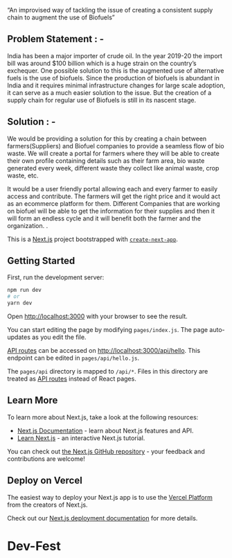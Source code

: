 “An improvised way of tackling the issue of creating a consistent supply chain to augment the use of Biofuels”

## Problem Statement : -

India has been a major importer of crude oil. In the year 2019-20 the import bill was around $100 billion which is a huge strain on the country’s exchequer. One possible solution to this is the augmented use of alternative fuels is the use of biofuels. Since the production of biofuels is abundant in India and it requires minimal infrastructure changes for large scale adoption, it can serve as a much easier solution to the issue. But the creation of a supply chain for regular use of Biofuels is still in its nascent stage.

## Solution : -

We would be providing a solution for this by creating a chain between farmers(Suppliers) and Biofuel companies to provide a seamless flow of bio waste. We will create a portal for farmers where they will be able to create their own profile containing details such as their farm area, bio waste generated every week, different waste they collect like animal waste, crop waste, etc.

It would be a user friendly portal allowing each and every farmer to easily access and contribute. The farmers will get the right price and it would act as an ecommerce platform for them. Different Companies that are working on biofuel will be able to get the information for their supplies and then it will form an endless cycle and it will benefit both the farmer and the organization.
.

This is a [Next.js](https://nextjs.org/) project bootstrapped with [`create-next-app`](https://github.com/vercel/next.js/tree/canary/packages/create-next-app).

## Getting Started

First, run the development server:

```bash
npm run dev
# or
yarn dev
```

Open [http://localhost:3000](http://localhost:3000) with your browser to see the result.

You can start editing the page by modifying `pages/index.js`. The page auto-updates as you edit the file.

[API routes](https://nextjs.org/docs/api-routes/introduction) can be accessed on [http://localhost:3000/api/hello](http://localhost:3000/api/hello). This endpoint can be edited in `pages/api/hello.js`.

The `pages/api` directory is mapped to `/api/*`. Files in this directory are treated as [API routes](https://nextjs.org/docs/api-routes/introduction) instead of React pages.

## Learn More

To learn more about Next.js, take a look at the following resources:

- [Next.js Documentation](https://nextjs.org/docs) - learn about Next.js features and API.
- [Learn Next.js](https://nextjs.org/learn) - an interactive Next.js tutorial.

You can check out [the Next.js GitHub repository](https://github.com/vercel/next.js/) - your feedback and contributions are welcome!

## Deploy on Vercel

The easiest way to deploy your Next.js app is to use the [Vercel Platform](https://vercel.com/new?utm_medium=default-template&filter=next.js&utm_source=create-next-app&utm_campaign=create-next-app-readme) from the creators of Next.js.

Check out our [Next.js deployment documentation](https://nextjs.org/docs/deployment) for more details.
# Dev-Fest
